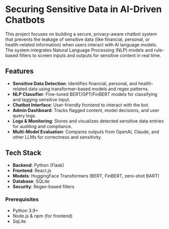 # Securing Sensitive Data in AI-Driven Chatbots

This project focuses on building a secure, privacy-aware chatbot system that prevents the leakage of sensitive data (like financial, personal, or health-related information) when users interact with AI language models. The system integrates Natural Language Processing (NLP) models and rule-based filters to screen inputs and outputs for sensitive content in real time.

## Features

- **Sensitive Data Detection**: Identifies financial, personal, and health-related data using transformer-based models and regex patterns.
- **NLP Classifier**: Fine-tuned BERT/GPT/FinBERT models for classifying and tagging sensitive input.
- **Chatbot Interface**: User-friendly frontend to interact with the bot.
- **Admin Dashboard**: Tracks flagged content, model decisions, and user query logs.
- **Logs & Monitoring**: Stores and visualizes detected sensitive data entries for auditing and compliance.
- **Multi-Model Evaluation**: Compares outputs from OpenAI, Claude, and other LLMs for correctness and sensitivity.

## Tech Stack

- **Backend**: Python (Flask)
- **Frontend**: React.js
- **Models**: HuggingFace Transformers (BERT, FinBERT, zero-shot BART)
- **Database**: SQLite
- **Security**: Regex-based filters 



### Prerequisites

- Python 3.9+
- Node.js & npm (for frontend)
- SqLite





